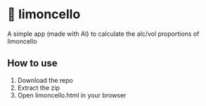 # 🍋 limoncello

A simple app (made with AI) to calculate the alc/vol proportions of limoncello

## How to use

1. Download the repo
2. Extract the zip
3. Open limoncello.html in your browser
